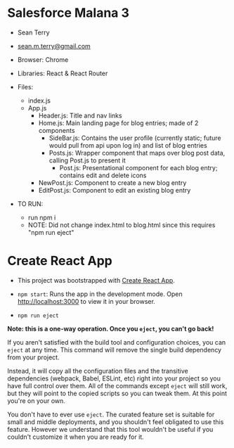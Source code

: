 # Salesforce Malana 3
- Sean Terry
- sean.m.terry@gmail.com
- Browser: Chrome
- Libraries: React & React Router
- Files:
    - index.js
    - App.js
        - Header.js: Title and nav links
        - Home.js: Main landing page for blog entries; made of 2 components
            - SideBar.js: Contains the user profile (currently static; future would pull from api upon log in) and list of blog entries
            - Posts.js: Wrapper component that maps over blog post data, calling Post.js to present it
                - Post.js: Presentational component for each blog entry; contains edit and delete icons
        - NewPost.js: Component to create a new blog entry
        - EditPost.js: Component to edit an existing blog entry
    
- TO RUN:
    - run npm i
    - NOTE: Did not change index.html to blog.html since this requires "npm run eject"


# Create React App
- This project was bootstrapped with [Create React App](https://github.com/facebook/create-react-app).

- `npm start`: Runs the app in the development mode. Open [http://localhost:3000](http://localhost:3000) to view it in your browser.

- `npm run eject`

**Note: this is a one-way operation. Once you `eject`, you can't go back!**

If you aren't satisfied with the build tool and configuration choices, you can `eject` at any time. This command will remove the single build dependency from your project.

Instead, it will copy all the configuration files and the transitive dependencies (webpack, Babel, ESLint, etc) right into your project so you have full control over them. All of the commands except `eject` will still work, but they will point to the copied scripts so you can tweak them. At this point you're on your own.

You don't have to ever use `eject`. The curated feature set is suitable for small and middle deployments, and you shouldn't feel obligated to use this feature. However we understand that this tool wouldn't be useful if you couldn't customize it when you are ready for it.
